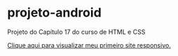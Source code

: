 # projeto-android
 Projeto do Capítulo 17 do curso de HTML e CSS

 <a href="https://caroliner0.github.io/projeto-android/"> Clique aqui para visualizar meu primeiro site responsivo.
